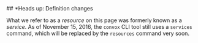 <div class="block-callout block-show-callout type-info" markdown="1">
## *Heads up: Definition changes

What we refer to as a _resource_ on this page was formerly known as a _service_. As of November 15, 2016, the `convox` CLI tool still uses a `services` command, which will be replaced by the `resources` command very soon.

<!--
For more details, see [Definitions](/docs/definitions/).
-->
</div>

